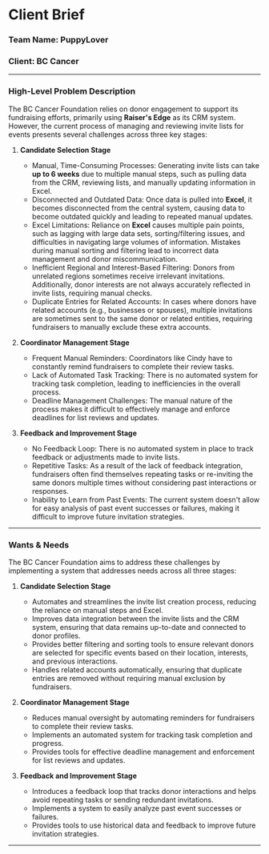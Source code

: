 # Client Brief

### **Team Name**: PuppyLover


### **Client**: BC Cancer
---

### **High-Level Problem Description**

The BC Cancer Foundation relies on donor engagement to support its fundraising efforts, primarily using **Raiser's Edge** as its CRM system. However, the current process of managing and reviewing invite lists for events presents several challenges across three key stages:

1. **Candidate Selection Stage**
   - Manual, Time-Consuming Processes: Generating invite lists can take **up to 6 weeks** due to multiple manual steps, such as pulling data from the CRM, reviewing lists, and manually updating information in Excel.
   - Disconnected and Outdated Data: Once data is pulled into **Excel**, it becomes disconnected from the central system, causing data to become outdated quickly and leading to repeated manual updates.
   - Excel Limitations: Reliance on **Excel** causes multiple pain points, such as lagging with large data sets, sorting/filtering issues, and difficulties in navigating large volumes of information. Mistakes during manual sorting and filtering lead to incorrect data management and donor miscommunication.
   - Inefficient Regional and Interest-Based Filtering: Donors from unrelated regions sometimes receive irrelevant invitations. Additionally, donor interests are not always accurately reflected in invite lists, requiring manual checks.
   - Duplicate Entries for Related Accounts: In cases where donors have related accounts (e.g., businesses or spouses), multiple invitations are sometimes sent to the same donor or related entities, requiring fundraisers to manually exclude these extra accounts.

2. **Coordinator Management Stage**
   - Frequent Manual Reminders: Coordinators like Cindy have to constantly remind fundraisers to complete their review tasks.
   - Lack of Automated Task Tracking: There is no automated system for tracking task completion, leading to inefficiencies in the overall process.
   - Deadline Management Challenges: The manual nature of the process makes it difficult to effectively manage and enforce deadlines for list reviews and updates.

3. **Feedback and Improvement Stage**
   - No Feedback Loop: There is no automated system in place to track feedback or adjustments made to invite lists. 
   - Repetitive Tasks: As a result of the lack of feedback integration, fundraisers often find themselves repeating tasks or re-inviting the same donors multiple times without considering past interactions or responses.
   - Inability to Learn from Past Events: The current system doesn't allow for easy analysis of past event successes or failures, making it difficult to improve future invitation strategies.

---

### **Wants & Needs**

The BC Cancer Foundation aims to address these challenges by implementing a system that addresses needs across all three stages:

1. **Candidate Selection Stage**
   - Automates and streamlines the invite list creation process, reducing the reliance on manual steps and Excel.
   - Improves data integration between the invite lists and the CRM system, ensuring that data remains up-to-date and connected to donor profiles.
   - Provides better filtering and sorting tools to ensure relevant donors are selected for specific events based on their location, interests, and previous interactions.
   - Handles related accounts automatically, ensuring that duplicate entries are removed without requiring manual exclusion by fundraisers.

2. **Coordinator Management Stage**
   - Reduces manual oversight by automating reminders for fundraisers to complete their review tasks.
   - Implements an automated system for tracking task completion and progress.
   - Provides tools for effective deadline management and enforcement for list reviews and updates.

3. **Feedback and Improvement Stage**
   - Introduces a feedback loop that tracks donor interactions and helps avoid repeating tasks or sending redundant invitations.
   - Implements a system to easily analyze past event successes or failures.
   - Provides tools to use historical data and feedback to improve future invitation strategies.

---
